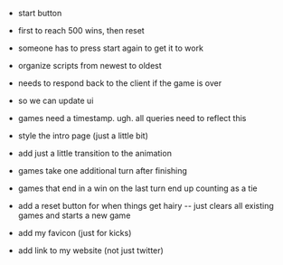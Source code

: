 
- start button
- first to reach 500 wins, then reset
- someone has to press start again to get it to work
- organize scripts from newest to oldest

- needs to respond back to the client if the game is over
- so we can update ui

- games need a timestamp. ugh. all queries need to reflect this

- style the intro page (just a little bit)

- add just a little transition to the animation

- games take one additional turn after finishing
- games that end in a win on the last turn end up counting as a tie
- add a reset button for when things get hairy
-- just clears all existing games and starts a new game

- add my favicon (just for kicks)
- add link to my website (not just twitter)